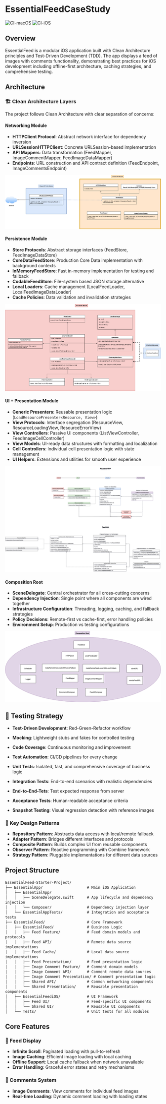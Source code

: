# EssentialFeedCaseStudy

![CI-macOS](https://github.com/anthony1810/EssentialFeedCaseStudy/actions/workflows/CI-macOS.yml/badge.svg)
![CI-iOS](https://github.com/anthony1810/EssentialFeedCaseStudy/actions/workflows/CI-iOS.yml/badge.svg)

## Overview

EssentialFeed is a modular iOS application built with Clean Architecture principles and Test-Driven Development (TDD). The app displays a feed of images with comments functionality, demonstrating best practices for iOS development including offline-first architecture, caching strategies, and comprehensive testing.

## Architecture

### 🏗️ Clean Architecture Layers

The project follows Clean Architecture with clear separation of concerns:

#### Networking Module
- **HTTPClient Protocol**: Abstract network interface for dependency inversion
- **URLSessionHTTPClient**: Concrete URLSession-based implementation
- **API Mappers**: Data transformation (FeedMapper, ImageCommentMapper, FeedImageDataMapper)
- **Endpoints**: URL construction and API contract definition (FeedEndpoint, ImageCommentsEndpoint)

![Network Module Architecture](diagrams/networking_module.png)

#### Persistence Module
- **Store Protocols**: Abstract storage interfaces (FeedStore, FeedImageDataStore)
- **CoreDataFeedStore**: Production Core Data implementation with background contexts
- **InMemoryFeedStore**: Fast in-memory implementation for testing and fallback
- **CodableFeedStore**: File-system based JSON storage alternative
- **Local Loaders**: Cache management (LocalFeedLoader, LocalFeedImageDataLoader)
- **Cache Policies**: Data validation and invalidation strategies

![Persistence Module Architecture](diagrams/persistent_module.drawio.png)

#### UI + Presentation Module
- **Generic Presenters**: Reusable presentation logic (`LoadResourcePresenter<Resource, View>`)
- **View Protocols**: Interface segregation (ResourceView, ResourceLoadingView, ResourceErrorView)
- **View Controllers**: Passive UI components (ListViewController, FeedImageCellController)
- **View Models**: UI-ready data structures with formatting and localization
- **Cell Controllers**: Individual cell presentation logic with state management
- **UI Helpers**: Extensions and utilities for smooth user experience

![UI + Presentation Module Architecture](diagrams/UI+Presentation.png)


#### Composition Root
- **SceneDelegate**: Central orchestrator for all cross-cutting concerns
- **Dependency Injection**: Single point where all components are wired together
- **Infrastructure Configuration**: Threading, logging, caching, and fallback strategies
- **Policy Decisions**: Remote-first vs cache-first, error handling policies
- **Environment Setup**: Production vs testing configurations

![Composition Root Module Architecture](diagrams/composition_root.drawio.png)

## 🧪 Testing Strategy

- **Test-Driven Development**: Red-Green-Refactor workflow
- **Mocking**: Lightweight stubs and fakes for controlled testing
- **Code Coverage**: Continuous monitoring and improvement
- **Test Automation**: CI/CD pipelines for every change

- **Unit Tests**: Isolated, fast, and comprehensive coverage of business logic
- **Integration Tests**: End-to-end scenarios with realistic dependencies
- **End-to-End-Tets**: Test expected response from server
- **Acceptance Tests**: Human-readable acceptance criteria
- **Snapshot Testing**: Visual regression detection with reference images


### 🎯 Key Design Patterns

- **Repository Pattern**: Abstracts data access with local/remote fallback
- **Adapter Pattern**: Bridges different interfaces and protocols
- **Composite Pattern**: Builds complex UI from reusable components
- **Observer Pattern**: Reactive programming with Combine framework
- **Strategy Pattern**: Pluggable implementations for different data sources

## Project Structure
```
EssentialFeed-Starter-Project/
├── EssentialApp/                    # Main iOS Application
│   ├── EssentialApp/
│   │   ├── SceneDelegate.swift      # App lifecycle and dependency injection
│   │   └── Composer/                # Dependency injection layer
│   └── EssentialAppTests/           # Integration and acceptance tests
├── EssentialFeed/                   # Core Framework
│   ├── EssentialFeed/               # Business Logic
│   │   ├── Feed Feature/            # Feed domain models and protocols
│   │   ├── Feed API/                # Remote data source implementations  
│   │   ├── Feed Cache/              # Local data source implementations
│   │   ├── Feed Presentation/       # Feed presentation logic
│   │   ├── Image Comment Feature/   # Comment domain models
│   │   ├── Image Comment API/       # Comment remote data sources
│   │   ├── Image Comment Presentation/ # Comment presentation logic
│   │   ├── Shared API/              # Common networking components
│   │   └── Shared Presentation/     # Reusable presentation components
│   ├── EssentialFeediOS/            # UI Framework
│   │   ├── Feed UI/                 # Feed-specific UI components
│   │   └── Shared UI/               # Reusable UI components
│   └── Tests/                       # Unit tests for all modules
```

## Core Features

### 📱 Feed Display
- **Infinite Scroll**: Paginated loading with pull-to-refresh
- **Image Caching**: Efficient image loading with local caching
- **Offline Support**: Local cache fallback when network unavailable
- **Error Handling**: Graceful error states and retry mechanisms

### 💬 Comments System
- **Image Comments**: View comments for individual feed images
- **Real-time Loading**: Dynamic comment loading with loading states